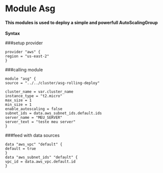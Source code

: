 <h1>Module Asg</h1>
<h4>This modules is used to deploy a simple and powerfull AutoScalingGroup</h4>

**Syntax**

###setup provider
```
provider "aws" {
region = "us-east-2"
}
```
###calling module
```
module "asg" {
source = "../../cluster/asg-rolling-deploy"
```
```
cluster_name = var.cluster_name
instance_type = "t2.micro"
max_size = 1
min_size = 1
enable_autoscaling = false
subnet_ids = data.aws_subnet_ids.default.ids
server_name = "MEU_SERVER"
server_text = "teste meu server"
}
```
###feed with data sources 
```
data "aws_vpc" "default" {
default = true
}
data "aws_subnet_ids" "default" {
vpc_id = data.aws_vpc.default.id
}
```
